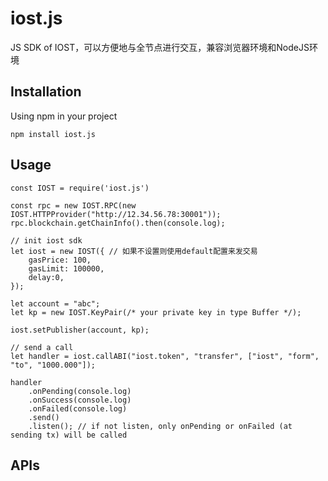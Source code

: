 # iost.js

JS SDK of IOST，可以方便地与全节点进行交互，兼容浏览器环境和NodeJS环境

## Installation
Using npm in your project
```
npm install iost.js 
```

## Usage
```
const IOST = require('iost.js')

const rpc = new IOST.RPC(new IOST.HTTPProvider("http://12.34.56.78:30001"));
rpc.blockchain.getChainInfo().then(console.log);

// init iost sdk
let iost = new IOST({ // 如果不设置则使用default配置来发交易
    gasPrice: 100,
    gasLimit: 100000,
    delay:0,
});

let account = "abc";
let kp = new IOST.KeyPair(/* your private key in type Buffer */);

iost.setPublisher(account, kp);

// send a call
let handler = iost.callABI("iost.token", "transfer", ["iost", "form", "to", "1000.000"]);

handler
    .onPending(console.log)
    .onSuccess(console.log)
    .onFailed(console.log)
    .send()
    .listen(); // if not listen, only onPending or onFailed (at sending tx) will be called
```
## APIs



